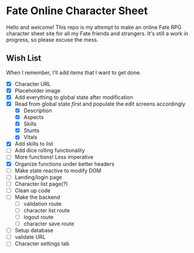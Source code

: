 # Fate Online Character Sheet

Hello and welcome! This repo is my attempt to make an online Fate RPG character sheet site for all my Fate friends and strangers. It's still a work in progress, so please excuse the mess.

## Wish List

When I remember, I'll add items that I want to get done.

- [X] Character URL
- [X] Placeholder image
- [X] Add everything to global state after modification
- [X] Read from global state *first* and populate the edit screens accordingly
  - [X] Description
  - [X] Aspects
  - [X] Skills
  - [X] Stunts
  - [X] Vitals
- [X] Add skills to list
- [ ] Add dice rolling functionality
- [ ] More functions! Less imperative
- [X] Organize functions under better headers
- [ ] Make state reactive to modify DOM
- [ ] Landing/login page
- [ ] Character list page(?)
- [ ] Clean up code
- [ ] Make the backend
  - [ ] validation route
  - [ ] character list route
  - [ ] logout route
  - [ ] character save route
- [ ] Setup database
- [ ] validate URL
- [ ] Character settings tab
